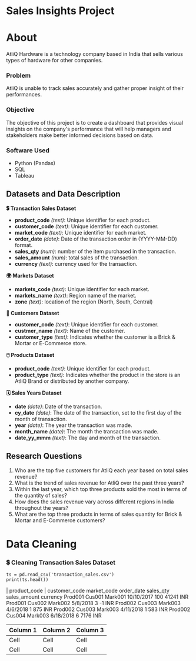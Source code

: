 # Sales Insights Project

# About
AtliQ Hardware is a technology company based in India that sells various types of hardware for other companies.

### Problem
AtliQ is unable to track sales accurately and gather proper insight of their performances.

### Objective
The objective of this project is to create a dashboard that provides visual insights on the company's performance that will help managers and stakeholders make better informed decisions based on data.

### Software Used
- Python (Pandas)
- SQL
- Tableau

## Datasets and Data Description
**💲 Transaction Sales Dataset**
- **product_code** *(text)*: Unique identifier for each product.
- **customer_code** *(text)*: Unique identifier for each customer.
- **market_code** *(text)*: Unique identifier for each market.
- **order_date** *(date)*: Date of the transaction order in (YYYY-MM-DD) format.
- **sales_qty** *(num)*: number of the item purchased in the transaction.
- **sales_amount** *(num)*: total sales of the transaction.
- **currency** *(text)*: currency used for the transaction.

**🌍 Markets Dataset**
- **markets_code** *(text)*: Unique identifier for each market.
- **markets_name** *(text)*: Region name of the market.
- **zone** *(text)*: location of the region (North, South, Central)

**🧑 Customers Dataset**
- **customer_code** *(text)*: Unique identifier for each customer.
- **custmer_name** *(text)*: Name of the customer.
- **customer_type** *(text)*: Indicates whether the customer is a Brick & Mortar or E-Commerce store.

**🖱️ Products Dataset**
- **product_code** *(text)*: Unique identifier for each product.
- **product_type** *(text)*: Indicates whether the product in the store is an AtliQ Brand or distributed by another company.

**🗓️ Sales Years Dataset**
- **date** *(date)*: Date of the transaction.
- **cy_date** *(date)*: The date of the transaction, set to the first day of the month of transaction.
- **year** *(date)*: The year the transaction was made.
- **month_name** *(date)*: The month the transaction was made.
- **date_yy_mmm** *(text)*: The day and month of the transaction.

## Research Questions
1. Who are the top five customers for AtliQ each year based on total sales revenue?
2. What is the trend of sales revenue for AtliQ over the past three years?
3. Within the last year, which top three products sold the most in terms of the quantity of sales?
4. How does the sales revenue vary across different regions in India throughout the years?
5. What are the top three products in terms of sales quantity for Brick & Mortar and E-Commerce customers?

# Data Cleaning
### 💲 Cleaning Transaction Sales Dataset

```
ts = pd.read_csv('transaction_sales.csv')
print(ts.head())
```
| product_code | customer_code	market_code	order_date	sales_qty	sales_amount	currency
Prod001	Cus001	Mark001	10/10/2017	100	41241	INR
Prod001	Cus002	Mark002	5/8/2018	3	-1	INR
Prod002	Cus003	Mark003	4/6/2018	1	875	INR
Prod002	Cus003	Mark003	4/11/2018	1	583	INR
Prod002	Cus004	Mark003	6/18/2018	6	7176	INR

| Column 1 | Column 2 | Column 3 |
|----------|----------|----------|
|   Cell   |   Cell   |   Cell   |
|   Cell   |   Cell   |   Cell   |

